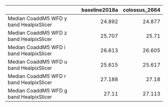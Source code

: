 |                                         |   baseline2018a |   colossus_2664 |
|:----------------------------------------|----------------:|----------------:|
| Median CoaddM5 WFD y band HealpixSlicer |          24.892 |          24.877 |
| Median CoaddM5 WFD z band HealpixSlicer |          25.707 |          25.71  |
| Median CoaddM5 WFD i band HealpixSlicer |          26.613 |          26.605 |
| Median CoaddM5 WFD u band HealpixSlicer |          25.615 |          25.617 |
| Median CoaddM5 WFD r band HealpixSlicer |          27.188 |          27.18  |
| Median CoaddM5 WFD g band HealpixSlicer |          27.11  |          27.113 |
